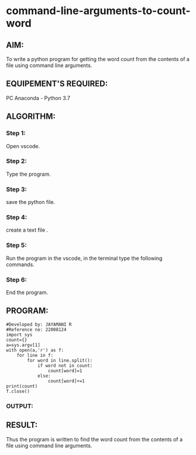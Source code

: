 # command-line-arguments-to-count-word
## AIM:
To write a python program for getting the word count from the contents of a file using command line arguments.
## EQUIPEMENT'S REQUIRED: 
PC
Anaconda - Python 3.7
## ALGORITHM: 
### Step 1:
Open vscode.
### Step 2: 
Type the program.
### Step 3: 
save the python file.
### Step 4:  
create a text file .
### Step 5: 
Run the program in the vscode, in the terminal type the following commands.
### Step 6: 
End the program.
## PROGRAM:
```
#Developed by: JAYAMANI R
#Reference no: 22008124
import sys
count={}
a=sys.argv[1]
with open(a,'r') as f:
    for line in f:
        for word in line.split():
            if word not in count:
                count[word]=1
            else:
                count[word]+=1
print(count)
f.close()
```

### OUTPUT:



## RESULT:
Thus the program is written to find the word count from the contents of a file using command line arguments.
